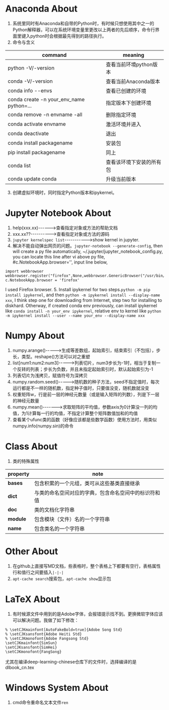 # Anaconda About
1. 系统里同时有Anaconda和自带的Python时，有时候只想使用其中之一的Python解释器，可以在系统环境变量里更改以上两者的先后顺序，命令行界面里键入python时会根据最先得到的路径执行。
2. 命令与含义

|command|meaning|
|-|-|
|python -V/-version|查看当前环境python版本|
|conda -V/-version|查看当前Anaconda版本|
|conda info --envs|查看已创建的环境|
|conda create -n your_env_name python=...|指定版本下创建环境|
|conda remove -n envname -all|删除指定环境|
|conda activate envname|激活环境并进入|
|conda deactivate|退出|
|conda install packagename|安装包|
|pip install packagename|同上|
|conda list|查看该环境下安装的所有包|
|conda update conda|升级当前版本|

3. 创建虚拟环境时，同时指定Python版本和ipykernel。

# Jupyter Notebook About
1. help(xxx.xx)------>查看指定对象或方法的帮助文档
2. xxx.xx??---------->查看指定对象或方法的源码
3. ```jupyter kernelspec list```----------->show kernel in jupyter.
4. 解决不能自动弹出网页的问题。```jupyter-notebook --generate-config```, then will create a py file automatically, ~/.jupyter/jupyter_notebook_config.py, you can locate this line after vi above py file, #c.NotebookApp.browser='', input line below,
```
import webbrowser
webbrowser.register("firefox",None,webbrowser.GenericBrowser("/usr/bin/firefox"))
c.NotebookApp.browser = 'firefox'
```
I used Firefox browser.
5. Install ipykernel for two steps.```python -m pip install ipykernel```, and then ```python -m ipykernel install --display-name xxx```, I think step one for downloading from Internet, step two for installing to diskhard.  Otherway, if created conda env previously, can install ipykernel like ```conda install -n your_env ipykernel```, relative env to kernel like ```python -m ipykernel install --user --name your_env --display-name xxx```



# Numpy About
1. numpy.arange()----->生成等差数组，起始索引，结束索引（不包括），步长，类型。reshape()方法可以对之重塑
2. list[num1:num2:num3]----->列表切片，num3步长为-1时，相当于复制一个反转的列表；步长为负数，并且未指定起始索引时，默认起始索引为-1
3. 列表切片为浅拷贝，赋值符号为深拷贝
4. numpy.random.seed()----->随机数的种子方法，seed不指定值时，每次运行都是不一样的随机数，指定种子值时，只要值没变，随机数就没变
5. 权重矩阵w，行是前一层的神经元数量（或是输入矩阵的列数），列是下一层的神经元数量
6. numpy.mean()------->求取矩阵的平均值，参数axis为0计算没一列的均值，为1计算每一行的均值，不指定计算整个矩阵数值加和的均值
7. 查看某个ufunc类的函数（好像应该都是些数学函数）使用方法时，用类似numpy.info(numpy.sin)的命令


# Class About
1. 类的特殊属性

|property|note|
|-|-|
|__bases__|包含积累的一个元组，类可从这些基类直接继承|
|__dict__|与类的命名空间对应的字典，包含命名空间中的标识符和值|
|__doc__|类的文档化字符串|
|__module__|包含模块（文件）名的一个字符串|
|__name__|包含类名的一个字符串|


# Other About
1. 在github上直接写MD文档，些表格时，整个表格上下都要有空行，表格属性行和值行之间要插入```|-|-|```
2. ```apt-cache search```搜索包，```apt-cache show```显示包


# LaTeX About
1. 有时候源文件中用到的是Adobe字体，会报错提示找不到。更换微软字体应该可以解决问题。我做了如下修改：
```\usepackage {xeCJK}
% \setCJKmainfont[AutoFakeBold=true]{Adobe Song Std}
% \setCJKsansfont{Adobe Heiti Std}
% \setCJKmonofont{Adobe Fangsong Std}
\setCJKmainfont{SimSun}
\setCJKsansfont{SimHei}
\setCJKmonofont{FangSong}
```
尤其在编译deep-learning-chinese仓库下的文件时，选择编译的是dlbook_cn.tex


# Windows System About
1. cmd命令重命名文本文件```ren```
